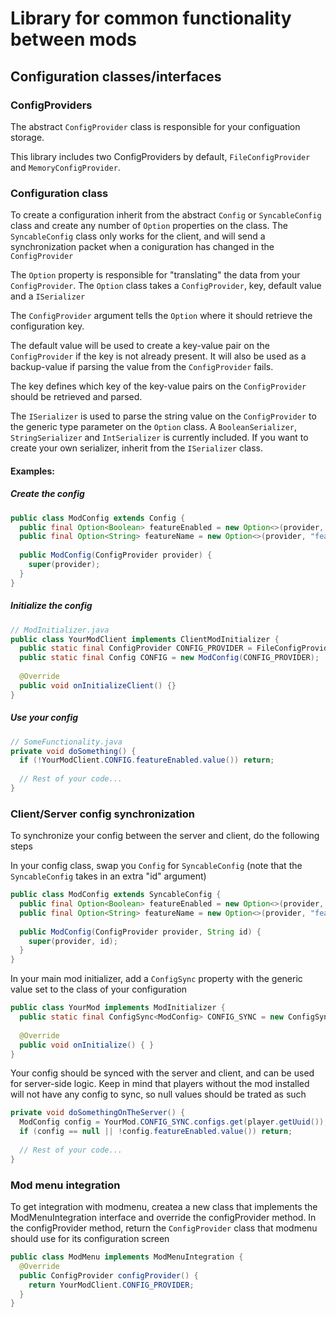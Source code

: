 # Library for common functionality between mods
## Configuration classes/interfaces
### ConfigProviders
The abstract `ConfigProvider` class is responsible for your configuation storage.

This library includes two ConfigProviders by default, `FileConfigProvider` and `MemoryConfigProvider`. 

### Configuration class
To create a configuration inherit from the abstract `Config` or `SyncableConfig` class and create any number of `Option` properties on the class.
The `SyncableConfig` class only works for the client, and will send a synchronization packet when a coniguration has changed in the `ConfigProvider`

The `Option` property is responsible for "translating" the data from your `ConfigProvider`.
The `Option` class takes a `ConfigProvider`, key, default value and a `ISerializer`

The `ConfigProvider` argument tells the `Option` where it should retrieve the configuration key.

The default value will be used to create a key-value pair on the `ConfigProvider` if the key is not already present. It will also be used as a backup-value if parsing the value from the `ConfigProvider` fails.

The key defines which key of the key-value pairs on the `ConfigProvider` should be retrieved and parsed.

The `ISerializer` is used to parse the string value on the `ConfigProvider` to the generic type parameter on the `Option` class. A `BooleanSerializer`, `StringSerializer` and `IntSerializer` is currently included.
If you want to create your own serializer, inherit from the `ISerializer` class.

#### Examples:
##### Create the config
```java
public class ModConfig extends Config {
  public final Option<Boolean> featureEnabled = new Option<>(provider, "featureEnabled", true, new BooleanSerializer());
  public final Option<String> featureName = new Option<>(provider, "featureName", "SuperDuperName", new StringSerializer());
  
  public ModConfig(ConfigProvider provider) {
    super(provider);
  }
}
```

##### Initialize the config
```java
// ModInitializer.java
public class YourModClient implements ClientModInitializer {
  public static final ConfigProvider CONFIG_PROVIDER = FileConfigProvider.create("nubs-qol");
  public static final Config CONFIG = new ModConfig(CONFIG_PROVIDER);
  
  @Override
  public void onInitializeClient() {}
}
```

##### Use your config
```java
// SomeFunctionality.java
private void doSomething() {
  if (!YourModClient.CONFIG.featureEnabled.value()) return;
  
  // Rest of your code...
}
```

### Client/Server config synchronization

To synchronize your config between the server and client, do the following steps

In your config class, swap you `Config` for `SyncableConfig` (note that the `SyncableConfig` takes in an extra "id" argument)
```java
public class ModConfig extends SyncableConfig {
  public final Option<Boolean> featureEnabled = new Option<>(provider, "featureEnabled", true, new BooleanSerializer());
  public final Option<String> featureName = new Option<>(provider, "featureName", "SuperDuperName", new StringSerializer());
  
  public ModConfig(ConfigProvider provider, String id) {
    super(provider, id);
  }
}
```

In your main mod initializer, add a `ConfigSync` property with the generic value set to the class of your configuration
```java
public class YourMod implements ModInitializer {
  public static final ConfigSync<ModConfig> CONFIG_SYNC = new ConfigSync<>("put_any_unique_id_here");
  
  @Override
  public void onInitialize() { }
}
```

Your config should be synced with the server and client, and can be used for server-side logic. Keep in mind that players without the mod installed will not have any config to sync, so null values should be trated as such
```java
private void doSomethingOnTheServer() {
  ModConfig config = YourMod.CONFIG_SYNC.configs.get(player.getUuid());
  if (config == null || !config.featureEnabled.value()) return;
 
  // Rest of your code...
}
```

### Mod menu integration

To get integration with modmenu, createa a new class that implements the ModMenuIntegration interface and override the configProvider method.
In the configProvider method, return the `ConfigProvider` class that modmenu should use for its configuration screen

```java
public class ModMenu implements ModMenuIntegration {
  @Override
  public ConfigProvider configProvider() {
    return YourModClient.CONFIG_PROVIDER;
  }
}
```
